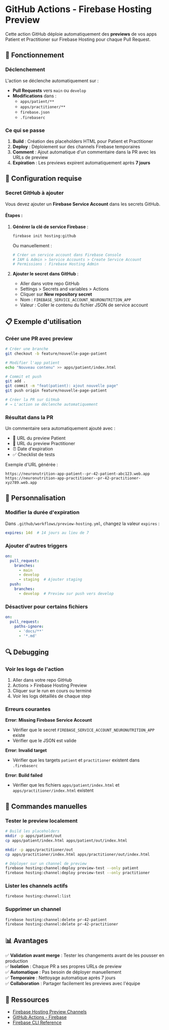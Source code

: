 # GitHub Actions - Firebase Hosting Preview

Cette action GitHub déploie automatiquement des **previews** de vos apps Patient et Practitioner sur Firebase Hosting pour chaque Pull Request.

## 🎯 Fonctionnement

### Déclenchement
L'action se déclenche automatiquement sur :
- **Pull Requests** vers `main` ou `develop`
- **Modifications** dans :
  - `apps/patient/**`
  - `apps/practitioner/**`
  - `firebase.json`
  - `.firebaserc`

### Ce qui se passe

1. **Build** : Création des placeholders HTML pour Patient et Practitioner
2. **Deploy** : Déploiement sur des channels Firebase temporaires
3. **Comment** : Ajout automatique d'un commentaire dans la PR avec les URLs de preview
4. **Expiration** : Les previews expirent automatiquement après **7 jours**

## 🔧 Configuration requise

### Secret GitHub à ajouter

Vous devez ajouter un **Firebase Service Account** dans les secrets GitHub.

#### Étapes :

1. **Générer la clé de service Firebase** :
   ```bash
   firebase init hosting:github
   ```
   
   Ou manuellement :
   ```bash
   # Créer un service account dans Firebase Console
   # IAM & Admin > Service Accounts > Create Service Account
   # Permissions : Firebase Hosting Admin
   ```

2. **Ajouter le secret dans GitHub** :
   - Aller dans votre repo GitHub
   - Settings > Secrets and variables > Actions
   - Cliquer sur **New repository secret**
   - Nom : `FIREBASE_SERVICE_ACCOUNT_NEURONUTRITION_APP`
   - Valeur : Coller le contenu du fichier JSON de service account

## 📋 Exemple d'utilisation

### Créer une PR avec preview

```bash
# Créer une branche
git checkout -b feature/nouvelle-page-patient

# Modifier l'app patient
echo "Nouveau contenu" >> apps/patient/index.html

# Commit et push
git add .
git commit -m "feat(patient): ajout nouvelle page"
git push origin feature/nouvelle-page-patient

# Créer la PR sur GitHub
# → L'action se déclenche automatiquement
```

### Résultat dans la PR

Un commentaire sera automatiquement ajouté avec :
- 🔗 URL du preview Patient
- 🔗 URL du preview Practitioner
- ⏰ Date d'expiration
- ✅ Checklist de tests

Exemple d'URL générée :
```
https://neuronutrition-app-patient--pr-42-patient-abc123.web.app
https://neuronutrition-app-practitioner--pr-42-practitioner-xyz789.web.app
```

## 🎨 Personnalisation

### Modifier la durée d'expiration

Dans `.github/workflows/preview-hosting.yml`, changez la valeur `expires` :

```yaml
expires: 14d  # 14 jours au lieu de 7
```

### Ajouter d'autres triggers

```yaml
on:
  pull_request:
    branches:
      - main
      - develop
      - staging  # Ajouter staging
  push:
    branches:
      - develop  # Preview sur push vers develop
```

### Désactiver pour certains fichiers

```yaml
on:
  pull_request:
    paths-ignore:
      - 'docs/**'
      - '*.md'
```

## 🔍 Debugging

### Voir les logs de l'action

1. Aller dans votre repo GitHub
2. Actions > Firebase Hosting Preview
3. Cliquer sur le run en cours ou terminé
4. Voir les logs détaillés de chaque step

### Erreurs courantes

**Error: Missing Firebase Service Account**
- Vérifier que le secret `FIREBASE_SERVICE_ACCOUNT_NEURONUTRITION_APP` existe
- Vérifier que le JSON est valide

**Error: Invalid target**
- Vérifier que les targets `patient` et `practitioner` existent dans `.firebaserc`

**Error: Build failed**
- Vérifier que les fichiers `apps/patient/index.html` et `apps/practitioner/index.html` existent

## 🚀 Commandes manuelles

### Tester le preview localement

```bash
# Build les placeholders
mkdir -p apps/patient/out
cp apps/patient/index.html apps/patient/out/index.html

mkdir -p apps/practitioner/out
cp apps/practitioner/index.html apps/practitioner/out/index.html

# Déployer sur un channel de preview
firebase hosting:channel:deploy preview-test --only patient
firebase hosting:channel:deploy preview-test --only practitioner
```

### Lister les channels actifs

```bash
firebase hosting:channel:list
```

### Supprimer un channel

```bash
firebase hosting:channel:delete pr-42-patient
firebase hosting:channel:delete pr-42-practitioner
```

## 📊 Avantages

✅ **Validation avant merge** : Tester les changements avant de les pousser en production  
✅ **Isolation** : Chaque PR a ses propres URLs de preview  
✅ **Automatique** : Pas besoin de déployer manuellement  
✅ **Temporaire** : Nettoyage automatique après 7 jours  
✅ **Collaboration** : Partager facilement les previews avec l'équipe  

## 🔗 Ressources

- [Firebase Hosting Preview Channels](https://firebase.google.com/docs/hosting/test-preview-deploy)
- [GitHub Actions - Firebase](https://github.com/FirebaseExtended/action-hosting-deploy)
- [Firebase CLI Reference](https://firebase.google.com/docs/cli)
